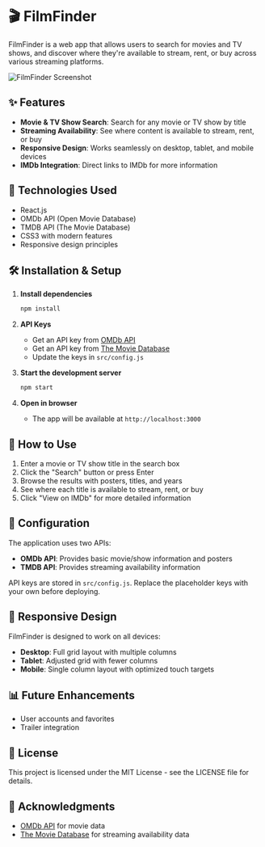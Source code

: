 # 🎬 FilmFinder

FilmFinder is a web app that allows users to search for movies and TV shows, and discover where they're available to stream, rent, or buy across various streaming platforms.

![FilmFinder Screenshot](https://i.imgur.com/DYa1lGw.png)

## ✨ Features

- **Movie & TV Show Search**: Search for any movie or TV show by title
- **Streaming Availability**: See where content is available to stream, rent, or buy
- **Responsive Design**: Works seamlessly on desktop, tablet, and mobile devices
- **IMDb Integration**: Direct links to IMDb for more information

## 🚀 Technologies Used

- React.js
- OMDb API (Open Movie Database)
- TMDB API (The Movie Database)
- CSS3 with modern features
- Responsive design principles

## 🛠️ Installation & Setup

1. **Install dependencies**
   ```bash
   npm install
   ```

3. **API Keys**
   - Get an API key from [OMDb API](http://www.omdbapi.com/)
   - Get an API key from [The Movie Database](https://www.themoviedb.org/)
   - Update the keys in `src/config.js`

4. **Start the development server**
   ```bash
   npm start
   ```

5. **Open in browser**
   - The app will be available at `http://localhost:3000`

## 📝 How to Use

1. Enter a movie or TV show title in the search box
2. Click the "Search" button or press Enter
3. Browse the results with posters, titles, and years
4. See where each title is available to stream, rent, or buy
5. Click "View on IMDb" for more detailed information

## 🔧 Configuration

The application uses two APIs:
- **OMDb API**: Provides basic movie/show information and posters
- **TMDB API**: Provides streaming availability information

API keys are stored in `src/config.js`. Replace the placeholder keys with your own before deploying.

## 📱 Responsive Design

FilmFinder is designed to work on all devices:
- **Desktop**: Full grid layout with multiple columns
- **Tablet**: Adjusted grid with fewer columns
- **Mobile**: Single column layout with optimized touch targets


## 📊 Future Enhancements

- User accounts and favorites
- Trailer integration

## 📄 License

This project is licensed under the MIT License - see the LICENSE file for details.

## 🙏 Acknowledgments

- [OMDb API](http://www.omdbapi.com/) for movie data
- [The Movie Database](https://www.themoviedb.org/) for streaming availability data
